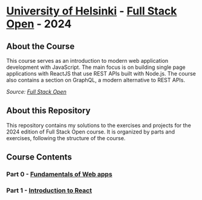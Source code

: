 # [University of Helsinki](https://www.helsinki.fi/en) - [Full Stack Open](https://fullstackopen.com/en) - 2024

## About the Course

This course serves as an introduction to modern web application development with JavaScript. The main focus is on building single page applications with ReactJS that use REST APIs built with Node.js. The course also contains a section on GraphQL, a modern alternative to REST APIs.

_Source: [Full Stack Open](https://fullstackopen.com/en/about)_

## About this Repository

This repository contains my solutions to the exercises and projects for the 2024 edition of Full Stack Open course. It is organized by parts and exercises, following the structure of the course.

## Course Contents

### Part 0 - [Fundamentals of Web apps](./part0)

### Part 1 - [Introduction to React](./part1)
